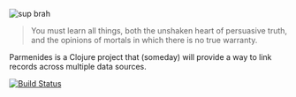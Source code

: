 ![sup brah](http://upload.wikimedia.org/wikipedia/commons/e/ed/Parmenides.jpg)

> You must learn all things, both the unshaken heart of persuasive truth, and the opinions of mortals in which there is no true warranty.

Parmenides is a Clojure project that (someday) will provide a way to
link records across multiple data sources.

[![Build Status](https://travis-ci.org/sunlightlabs/parmenides.svg?branch=master)](https://travis-ci.org/sunlightlabs/parmenides)
